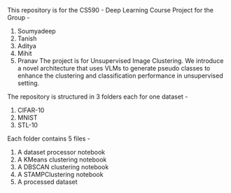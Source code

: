 This repository is for the CS590 - Deep Learning Course Project for the Group - 
  1. Soumyadeep
  2. Tanish
  3. Aditya
  4. Mihit
  5. Pranav
The project is for Unsupervised Image Clustering. We introduce a novel architecture that uses VLMs to generate pseudo classes to enhance the clustering and classification performance in unsupervised setting.

The repository is structured in 3 folders each for one dataset - 
  1. CIFAR-10
  2. MNIST
  3. STL-10

Each folder contains 5 files - 
  1. A dataset processor notebook
  2. A KMeans clustering notebook
  3. A DBSCAN clustering notebook
  4. A STAMPClustering notebook
  5. A processed dataset
